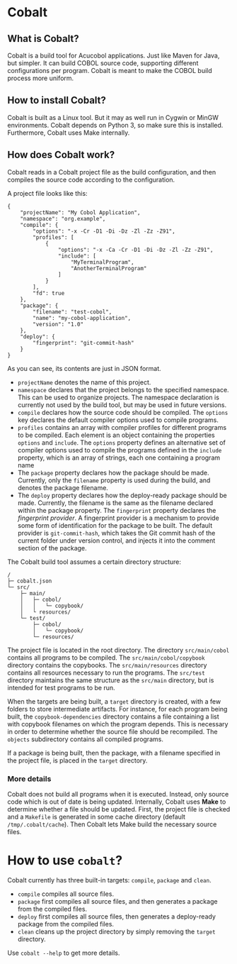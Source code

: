 # Cobalt

## What is Cobalt?

Cobalt is a build tool for Acucobol applications. Just like Maven for Java, but simpler. It can build COBOL source code,
supporting different configurations per program.
Cobalt is meant to make the COBOL build process more uniform.

## How to install Cobalt?

Cobalt is built as a Linux tool. But it may as well run in Cygwin or MinGW environments. Cobalt depends on Python 3, so
make sure this is installed. Furthermore, Cobalt uses Make internally.

## How does Cobalt work?

Cobalt reads in a Cobalt project file as the build configuration, and then compiles the source code according to the
configuration.

A project file looks like this:

    {
        "projectName": "My Cobol Application",
        "namespace": "org.example",
        "compile": {
            "options": "-x -Cr -D1 -Di -Dz -Zl -Zz -Z91",
            "profiles": [
                {
                    "options": "-x -Ca -Cr -D1 -Di -Dz -Zl -Zz -Z91",
                    "include": [
                        "MyTerminalProgram",
                        "AnotherTerminalProgram"
                    ]
                }
            ],
            "fd": true
        },
        "package": {
            "filename": "test-cobol",
            "name": "my-cobol-application",
            "version": "1.0"
        },
        "deploy": {
            "fingerprint": "git-commit-hash"
        }
    }

As you can see, its contents are just in JSON format.

* `projectName` denotes the name of this project.
* `namespace` declares that the project belongs to the specified namespace. This can be used to organize projects. The
namespace declaration is currently not used by the build tool, but may be used in future versions.
* `compile` declares how the source code should be compiled. The `options` key declares the default compiler options
used to compile programs.
* `profiles` contains an array with compiler profiles for different programs to be compiled. Each element is an object
containing the properties `options` and `include`. The `options` property defines an alternative set of compiler options
used to compile the programs defined in the `include` property, which is an array of strings, each one containing a
program name
* The `package` property declares how the package should be made. Currently, only the `filename` property is used during
the build, and denotes the package filename.
* The `deploy` property declares how the deploy-ready package should be made. Currently, the filename is the same as the
filename declared within the package property. The `fingerprint` property declares the *fingerprint provider*. A
fingerprint provider is a mechanism to provide some form of identification for the package to be built. The default
provider is `git-commit-hash`, which takes the Git commit hash of the current folder under version control, and injects
it into the comment section of the package.

The Cobalt build tool assumes a certain directory structure:

    /
    ├─ cobalt.json
    └─ src/
        ├─ main/
        │   ├─ cobol/
        │   │   └─ copybook/
        │   └ resources/
        └─ test/
            ├─ cobol/
            │   └─ copybook/
            └─ resources/

The project file is located in the root directory. The directory `src/main/cobol` contains all programs to be compiled.
The `src/main/cobol/copybook` directory contains the copybooks. The `src/main/resources` directory contains all
resources necessary to run the programs. The `src/test` directory maintains the same structure as the `src/main`
directory, but is intended for test programs to be run.

When the targets are being built, a `target` directory is created, with a few folders to store intermediate artifacts.
For instance, for each program being built, the `copybook-dependencies` directory contains a file containing a list with
copybook filenames on which the program depends. This is necessary in order to determine whether the source file should
be recompiled. The `objects` subdirectory contains all compiled programs.

If a package is being built, then the package, with a filename specified in the project file, is placed in the `target`
directory.

### More details

Cobalt does not build all programs when it is executed. Instead, only source code which is out of date is being updated.
Internally, Cobalt uses **Make** to determine whether a file should be updated. First, the project file is checked and
a `Makefile` is generated in some cache directory (default `/tmp/.cobalt/cache`). Then Cobalt lets Make build the
necessary source files.

# How to use `cobalt`?

Cobalt currently has three built-in targets: `compile`, `package` and `clean`.

* `compile` compiles all source files.
* `package` first compiles all source files, and then generates a package from the compiled files.
* `deploy` first compiles all source files, then generates a deploy-ready package from the compiled files.
* `clean` cleans up the project directory by simply removing the `target` directory.

Use `cobalt --help` to get more details.
